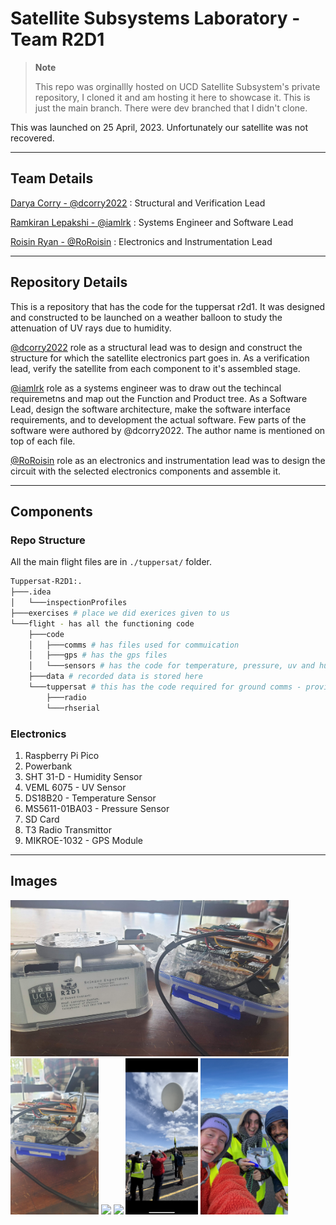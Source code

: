 # Satellite Subsystems Laboratory - Team R2D1

> **Note**
> 
> This repo was orginallly hosted on UCD Satellite Subsystem's private repository, I cloned it and am hosting it here to showcase it. This is just the main branch. There were dev branched that I didn't clone.

This was launched on 25 April, 2023. 
Unfortunately our satellite was not recovered.

---

## Team Details

[Darya Corry - @dcorry2022](https://github.com/dcorry2022) : Structural and Verification Lead 

[Ramkiran Lepakshi - @iamlrk](https://github.com/iamlrk) : Systems Engineer and Software Lead

[Roisin Ryan - @RoRoisin](https://github.com/roroisin) : Electronics and Instrumentation Lead

---

## Repository Details

This is a repository that has the code for the tuppersat r2d1. 
It was designed and constructed to be launched on a weather balloon to study the attenuation of UV rays due to humidity.

[@dcorry2022](https://github.com/dcorry2022) role as a structural lead was to design and construct the structure for which the satellite electronics part goes in.
As a verification lead, verify the satellite from each component to it's assembled stage. 

[@iamlrk](https://github.com/iamlrk) role as a systems engineer was to draw out the techincal requiremetns and map out the Function and Product tree. 
As a Software Lead, design the software architecture, make the software interface requirements, and to development the actual software. 
Few parts of the software were authored by @dcorry2022. The author name is mentioned on top of each file.

[@RoRoisin](https://github.com/roroisin) role as an electronics and instrumentation lead was to design the circuit with the selected electronics components 
and assemble it.

---

## Components

### Repo Structure

All the main flight files are in `./tuppersat/` folder.

```bash
Tuppersat-R2D1:.
├───.idea
│   └───inspectionProfiles
├───exercises # place we did exerices given to us
└───flight - has all the functioning code
    ├───code
    │   ├───comms # has files used for commuication
    │   ├───gps # has the gps files
    │   └───sensors # has the code for temperature, pressure, uv and humidity sensors
    ├───data # recorded data is stored here
    └───tuppersat # this has the code required for ground comms - provided by UCD.
        ├───radio
        └───rhserial
```

### Electronics
1. Raspberry Pi Pico
2. Powerbank
3. SHT 31-D - Humidity Sensor
4. VEML 6075 - UV Sensor
5. DS18B20 - Temperature Sensor
6. MS5611-01BA03 - Pressure Sensor
7. SD Card
8. T3 Radio Transmittor
9. MIKROE-1032 - GPS Module 

---

## Images
<img src="images/20230424_165837.jpg" height=250>
<img src="images/20230424_165757.jpg" height=250>
<img src="images/image.png" height=250>
<img src="images/image-1.png" height=250>
<img src="images/image-2.png" height=250>
<img src="images/image-3.png" height=250>
